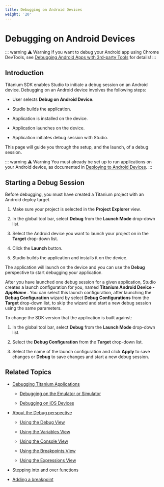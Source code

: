 ```yaml
---
title: Debugging on Android Devices
weight: '20'
---
```


# Debugging on Android Devices

::: warning ⚠️ Warning
If you want to debug your Android app using Chrome DevTools, see [Debugging Android Apps with 3rd-party Tools](/guide/Axway_Appcelerator_Studio/Axway_Appcelerator_Studio_Guide/Titanium_Development/Debugging_Titanium_Applications/Debugging_on_Android_Devices/Debugging_Android_Apps_with_3rd-party_Tools/) for details!
:::

## Introduction

Titanium SDK enables Studio to initiate a debug session on an Android device. Debugging on an Android device involves the following steps:

* User selects **Debug on Android Device**.

* Studio builds the application.

* Application is installed on the device.

* Application launches on the device.

* Application initiates debug session with Studio.

This page will guide you through the setup, and the launch, of a debug session.

::: warning ⚠️ Warning
You must already be set up to run applications on your Android device, as documented in [Deploying to Android Devices](/guide/Titanium_SDK/Titanium_SDK_Guide/Preparing_for_Distribution/Deploying_to_Android_Devices/).
:::

## Starting a Debug Session

Before debugging, you must have created a Titanium project with an Android deploy target.

1. Make sure your project is selected in the **Project Explorer** view.

2. In the global tool bar, select **Debug** from the **Launch Mode** drop-down list.

3. Select the Android device you want to launch your project on in the **Target** drop-down list.

4. Click the **Launch** button.

5. Studio builds the application and installs it on the device.

The application will launch on the device and you can use the **Debug** perspective to start debugging your application.

After you have launched one debug session for a given application, Studio creates a launch configuration for you, named **Titanium Android Device - _AppName_** . You can select this launch configuration, after launching the **Debug Configuration** wizard by select **Debug Configurations** from the **Target** drop-down list, to skip the wizard and start a new debug session using the same parameters.

To change the SDK version that the application is built against:

1. In the global tool bar, select **Debug** from the **Launch Mode** drop-down list.

2. Select the **Debug Configuration** from the **Target** drop-down list.

3. Select the name of the launch configuration and click **Apply** to save changes or **Debug** to save changes and start a new debug session.

## Related Topics

* [Debugging Titanium Applications](/guide/Axway_Appcelerator_Studio/Axway_Appcelerator_Studio_Guide/Titanium_Development/Debugging_Titanium_Applications/)

    * [Debugging on the Emulator or Simulator](/guide/Axway_Appcelerator_Studio/Axway_Appcelerator_Studio_Guide/Titanium_Development/Debugging_Titanium_Applications/Debugging_on_the_Emulator_or_Simulator/)

    * [Debugging on iOS Devices](/guide/Axway_Appcelerator_Studio/Axway_Appcelerator_Studio_Guide/Titanium_Development/Debugging_Titanium_Applications/Debugging_on_iOS_Devices/)

* [About the Debug perspective](/guide/Axway_Appcelerator_Studio/Axway_Appcelerator_Studio_Guide/Web_Development/JavaScript_Development/Debugging_JavaScript/About_the_Debug_perspective/)

    * [Using the Debug View](/guide/Axway_Appcelerator_Studio/Axway_Appcelerator_Studio_Guide/Web_Development/JavaScript_Development/Debugging_JavaScript/About_the_Debug_perspective/Using_the_Debug_View/)

    * [Using the Variables View](/guide/Axway_Appcelerator_Studio/Axway_Appcelerator_Studio_Guide/Web_Development/JavaScript_Development/Debugging_JavaScript/About_the_Debug_perspective/Using_the_Variables_View/)

    * [Using the Console View](/guide/Axway_Appcelerator_Studio/Axway_Appcelerator_Studio_Guide/Web_Development/JavaScript_Development/Debugging_JavaScript/Using_the_Console_View/)

    * [Using the Breakpoints View](/guide/Axway_Appcelerator_Studio/Axway_Appcelerator_Studio_Guide/Web_Development/JavaScript_Development/Debugging_JavaScript/About_the_Debug_perspective/Using_the_Breakpoints_View/)

    * [Using the Expressions View](/guide/Axway_Appcelerator_Studio/Axway_Appcelerator_Studio_Guide/Web_Development/JavaScript_Development/Debugging_JavaScript/About_the_Debug_perspective/Using_the_Expressions_View/)

* [Stepping into and over functions](/guide/Axway_Appcelerator_Studio/Axway_Appcelerator_Studio_Guide/Web_Development/JavaScript_Development/Debugging_JavaScript/Stepping_into_and_over_functions/)

* [Adding a breakpoint](/guide/Axway_Appcelerator_Studio/Axway_Appcelerator_Studio_Guide/Web_Development/JavaScript_Development/Debugging_JavaScript/Adding_a_breakpoint/)
